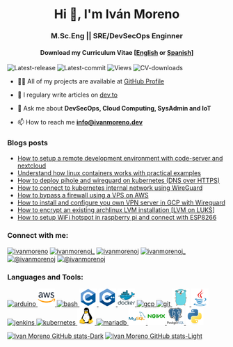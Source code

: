 <h1 align="center">Hi 👋, I'm Iván Moreno</h1>
<h3 align="center">M.Sc.Eng || SRE/DevSecOps Enginner</h3>

<h4 align="center">Download my Curriculum Vitae [<a href="https://bit.ly/3khuSKu">English</a> or <a href="https://bit.ly/2IPQY97">Spanish</a>]</h3>

![Latest-release](https://img.shields.io/github/v/release/ivanmorenoj/ivanmorenoj?style=plastic)
![Latest-commit](https://img.shields.io/github/last-commit/ivanmorenoj/ivanmorenoj?style=plastic)
![Views](https://komarev.com/ghpvc/?username=ivanmorenoj&color=brightgreen&style=plastic)
![CV-downloads](https://img.shields.io/github/downloads/ivanmorenoj/ivanmorenoj/total?style=plastic)

- 👨‍💻 All of my projects are available at [GitHub Profile](https://github.com/ivanmorenoj?tab=repositories)

- 📝 I regulary write articles on [dev.to](https://dev.to/ivanmoreno)

- 💬 Ask me about **DevSecOps, Cloud Computing, SysAdmin and IoT**

- 📫 How to reach me **info@ivanmoreno.dev**

### Blogs posts
<!-- BLOG-POST-LIST:START -->
- [How to setup a remote development environment with code-server and nextcloud](https://dev.to/ivanmoreno/how-to-setup-a-remote-development-environment-with-code-server-and-nextcloud-2a1g)
- [Understand how linux containers works with practical examples](https://dev.to/ivanmoreno/understand-how-linux-containers-works-with-practical-examples-2ng2)
- [How to deploy pihole and wireguard on kubernetes &lpar;DNS over HTTPS&rpar;](https://dev.to/ivanmoreno/how-to-deploy-pihole-and-wireguard-on-kubernetes-using-a-recursive-dns-4l9)
- [How to connect to kubernetes internal network using WireGuard](https://dev.to/ivanmoreno/how-to-connect-with-kubernetes-internal-network-using-wireguard-48bh)
- [How to bypass a firewall using a VPS on AWS](https://dev.to/ivanmoreno/how-to-bypass-firewall-at-work-or-school-1-2-4oh2)
- [How to install and configure you own VPN server in GCP with Wireguard](https://dev.to/ivanmoreno/how-to-install-and-configure-you-own-vpn-server-in-gcp-with-wireguard-2af0)
- [How to encrypt an existing archlinux LVM installation [LVM on LUKS]](https://dev.to/ivanmoreno/how-to-encrypt-an-existing-archlinux-lvm-installation-lvm-on-luks-1800)
- [How to setup WiFi hotspot in raspberry pi and connect with ESP8266](https://dev.to/ivanmoreno/how-to-setup-wifi-hotspot-in-raspberry-pi-and-connect-with-esp8266-cg9)
<!-- BLOG-POST-LIST:END -->

<p align="left">
<h3 align="left">Connect with me:</h3>
<a href="https://dev.to/ivanmoreno" target="blank"><img align="center" src="https://cdn.jsdelivr.net/npm/simple-icons@3.0.1/icons/dev-dot-to.svg" alt="ivanmoreno" height="30" width="40" /></a>
<a href="https://twitter.com/ivanmorenoj_" target="blank"><img align="center" src="https://cdn.jsdelivr.net/npm/simple-icons@3.0.1/icons/twitter.svg" alt="ivanmorenoj_" height="30" width="40" /></a>
<a href="https://linkedin.com/in/ivanmorenoj" target="blank"><img align="center" src="https://cdn.jsdelivr.net/npm/simple-icons@3.0.1/icons/linkedin.svg" alt="ivanmorenoj" height="30" width="40" /></a>
<a href="https://instagram.com/ivanmorenoj_" target="blank"><img align="center" src="https://cdn.jsdelivr.net/npm/simple-icons@3.0.1/icons/instagram.svg" alt="ivanmorenoj_" height="30" width="40" /></a>
<a href="https://ivanmorenoj.medium.com" target="blank"><img align="center" src="https://cdn.jsdelivr.net/npm/simple-icons@3.0.1/icons/medium.svg" alt="@ivanmorenoj" height="30" width="40" /></a>
<a href="https://www.youtube.com/@ivanmorenoj" target="blank"><img align="center" src="https://cdn.jsdelivr.net/npm/simple-icons@3.0.1/icons/youtube.svg" alt="@ivanmorenoj" height="30" width="40" /></a>
</p>

<h3 align="left">Languages and Tools:</h3>
<p align="left"> <a href="https://www.arduino.cc/" target="_blank"> <img src="https://cdn.worldvectorlogo.com/logos/arduino-1.svg" alt="arduino" width="40" height="40"/> </a> <a href="https://aws.amazon.com" target="_blank"> <img src="https://raw.githubusercontent.com/devicons/devicon/master/icons/amazonwebservices/amazonwebservices-original-wordmark.svg" alt="aws" width="40" height="40"/> </a> <a href="https://www.gnu.org/software/bash/" target="_blank"> <img src="https://www.vectorlogo.zone/logos/gnu_bash/gnu_bash-icon.svg" alt="bash" width="40" height="40"/> </a> <a href="https://www.cprogramming.com/" target="_blank"> <img src="https://raw.githubusercontent.com/devicons/devicon/master/icons/c/c-original.svg" alt="c" width="40" height="40"/> </a> <a href="https://www.w3schools.com/cpp/" target="_blank"> <img src="https://raw.githubusercontent.com/devicons/devicon/master/icons/cplusplus/cplusplus-original.svg" alt="cplusplus" width="40" height="40"/> </a> <a href="https://www.docker.com/" target="_blank"> <img src="https://raw.githubusercontent.com/devicons/devicon/master/icons/docker/docker-original-wordmark.svg" alt="docker" width="40" height="40"/> </a> <a href="https://cloud.google.com" target="_blank"> <img src="https://www.vectorlogo.zone/logos/google_cloud/google_cloud-icon.svg" alt="gcp" width="40" height="40"/> </a> <a href="https://git-scm.com/" target="_blank"> <img src="https://www.vectorlogo.zone/logos/git-scm/git-scm-icon.svg" alt="git" width="40" height="40"/> </a> <a href="https://golang.org" target="_blank"> <img src="https://raw.githubusercontent.com/devicons/devicon/master/icons/go/go-original.svg" alt="go" width="40" height="40"/> </a> <a href="https://www.java.com" target="_blank"> <img src="https://raw.githubusercontent.com/devicons/devicon/master/icons/java/java-original.svg" alt="java" width="40" height="40"/> </a> <a href="https://www.jenkins.io" target="_blank"> <img src="https://www.vectorlogo.zone/logos/jenkins/jenkins-icon.svg" alt="jenkins" width="40" height="40"/> </a> <a href="https://kubernetes.io" target="_blank"> <img src="https://www.vectorlogo.zone/logos/kubernetes/kubernetes-icon.svg" alt="kubernetes" width="40" height="40"/> </a> <a href="https://www.linux.org/" target="_blank"> <img src="https://raw.githubusercontent.com/devicons/devicon/master/icons/linux/linux-original.svg" alt="linux" width="40" height="40"/> </a> <a href="https://mariadb.org/" target="_blank"> <img src="https://www.vectorlogo.zone/logos/mariadb/mariadb-icon.svg" alt="mariadb" width="40" height="40"/> </a> <a href="https://www.mysql.com/" target="_blank"> <img src="https://raw.githubusercontent.com/devicons/devicon/master/icons/mysql/mysql-original-wordmark.svg" alt="mysql" width="40" height="40"/> </a> <a href="https://www.nginx.com" target="_blank"> <img src="https://raw.githubusercontent.com/devicons/devicon/master/icons/nginx/nginx-original.svg" alt="nginx" width="40" height="40"/> </a> <a href="https://www.postgresql.org" target="_blank"> <img src="https://raw.githubusercontent.com/devicons/devicon/master/icons/postgresql/postgresql-original-wordmark.svg" alt="postgresql" width="40" height="40"/> </a> <a href="https://www.python.org" target="_blank"> <img src="https://raw.githubusercontent.com/devicons/devicon/master/icons/python/python-original.svg" alt="python" width="40" height="40"/> </a> </p>

[![Ivan Moreno GitHub stats-Dark](https://github-readme-stats-one-xi-98.vercel.app/api?username=ivanmorenoj&show_icons=true&theme=dark#gh-dark-mode-only)](https://github.com/anuraghazra/github-readme-stats#gh-dark-mode-only)
[![Ivan Moreno GitHub stats-Light](https://github-readme-stats-one-xi-98.vercel.app/api?username=ivanmorenoj&show_icons=true&theme=default#gh-light-mode-only)](https://github.com/anuraghazra/github-readme-stats#gh-light-mode-only)
